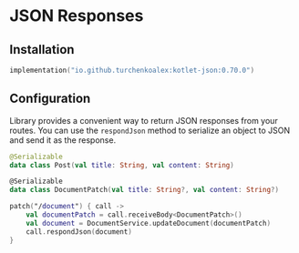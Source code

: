 # JSON Responses

## Installation

```kotlin
implementation("io.github.turchenkoalex:kotlet-json:0.70.0")
```

## Configuration

Library provides a convenient way to return JSON responses from your routes. You can use the `respondJson` method to
serialize an object to JSON and send it as the response.

```kotlin
@Serializable
data class Post(val title: String, val content: String)

@Serializable
data class DocumentPatch(val title: String?, val content: String?)

patch("/document") { call ->
    val documentPatch = call.receiveBody<DocumentPatch>()
    val document = DocumentService.updateDocument(documentPatch)
    call.respondJson(document)
}
```
